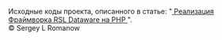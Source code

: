 <p>
Исходные коды проекта, описанного в статье: 
"<a href="https://SergeyRomanow.ru/web/framework/dataware">
	Реализация Фраймворка RSL Dataware на PHP
</a>".
<br/>
&copy; Sergey L Romanow
</p>
